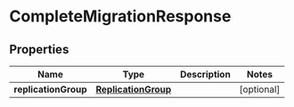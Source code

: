 

# CompleteMigrationResponse


## Properties

| Name | Type | Description | Notes |
|------------ | ------------- | ------------- | -------------|
|**replicationGroup** | [**ReplicationGroup**](ReplicationGroup.md) |  |  [optional] |



